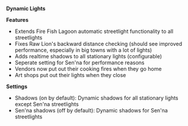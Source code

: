 **Dynamic Lights**

**Features**
- Extends Fire Fish Lagoon automatic streetlight functionality to all streetlights
- Fixes Raw Lion's backward distance checking (should see improved performance, especially in big towns with a lot of lights)
- Adds realtime shadows to all stationary lights (configurable)
- Seperate setting for Sen'na for performance reasons
- Vendors now put out their cooking fires when they go home
- Art shops put out their lights when they close

**Settings**
- Shadows (on by default): Dynamic shadows for all stationary lights except Sen'na streetlights
- Sen'na shadows (off by default): Dynamic shadows for Sen'na streetlights
